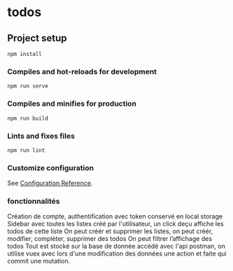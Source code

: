 # todos

## Project setup
```
npm install
```

### Compiles and hot-reloads for development
```
npm run serve
```

### Compiles and minifies for production
```
npm run build
```

### Lints and fixes files
```
npm run lint
```

### Customize configuration
See [Configuration Reference](https://cli.vuejs.org/config/).

### fonctionnalités

Création de compte, authentification avec token conservé en local storage
Sidebar avec toutes les listes créé par l'utilisateur, un click deçu affiche les todos de cette liste
On peut créér et supprimer les listes, on peut créér, modifier, compléter, supprimer des todos
On peut filtrer l’affichage des todos
Tout est stocké sur la base de donnée accédé avec l'api postman, on utilise vuex avec lors d'une modification des données une action et faite qui commit une mutation.
